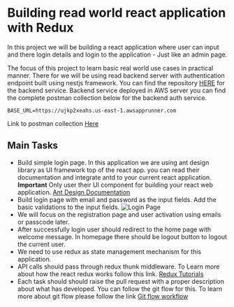 # Building read world react application with Redux

In this project we will be building a react application where user can input and there login details and login to the application - Just like an admin page.

The focus of this project to learn basic real world use cases in practical manner. There for we will be using read backend server with authentication endpoint built using nestjs framework. You can find the repository [HERE](https://github.com/theetaz/simple-auth) for the backend service. Backend service deployed in AWS server you can find the complete postman collection below for the backend auth service.

`BASE_URL=https://ujkp2xeahs.us-east-1.awsapprunner.com`

Link to postman collection [Here](https://www.getpostman.com/collections/b43dc97f487af89db05b)

## Main Tasks
  - Build simple login page. In this application we are using ant design library as UI framework top of the react app. you can read their documentation and integrate antd to your current react application. **Important** Only user their UI component for building your react web application. [Ant Design Documentation](https://ant.design])
- Build login page with email and password as the input fields. Add the basic validations to the input fields.
  ![Login Page](https://i.postimg.cc/MHnLkQvF/Screenshot-2022-10-23-at-23-49-12.png)
- We will focus on the registration page and user activation using emails or passcode later.
- After successfully login user should redirect to the home page with welcome message. In homepage there should be logout button to logout the current user.
- We need to use redux as state management mechanism for this application.
- API calls should pass through redux thunk middleware. To Learn more about how the react redux works follow this link. [Redux Tutorials](https://www.youtube.com/watch?v=0awA5Uw6SJE&list=PLC3y8-rFHvwiaOAuTtVXittwybYIorRB3&ab_channel=Codevolution)
- Each task should should raise the pull request with a proper description about what has developed. You can follow the git flow for this. To learn more about git flow please follow the link [Git flow workflow](https://www.youtube.com/watch?v=gW6dFpTMk8s&ab_channel=NickChapsas)

